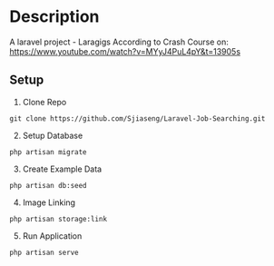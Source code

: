 # Description

A laravel project - Laragigs According to Crash Course on: https://www.youtube.com/watch?v=MYyJ4PuL4pY&t=13905s

## Setup

1. Clone Repo
```
git clone https://github.com/Sjiaseng/Laravel-Job-Searching.git
```

2. Setup Database
```
php artisan migrate
```

3. Create Example Data
```
php artisan db:seed
```

4. Image Linking
```
php artisan storage:link
```

5. Run Application
```
php artisan serve
```
